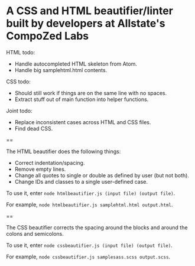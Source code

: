 # A CSS and HTML beautifier/linter built by developers at Allstate's CompoZed Labs

HTML todo:
- Handle autocompleted HTML skeleton from Atom.
- Handle big samplehtml.html contents.

CSS todo:
- Should still work if things are on the same line with no spaces.
- Extract stuff out of main function into helper functions.

Joint todo:
- Replace inconsistent cases across HTML and CSS files.
- Find dead CSS.

==

The HTML beautifier does the following things:
- Correct indentation/spacing.
- Remove empty lines.
- Change all quotes to single or double as defined by user (but not both).
- Change IDs and classes to a single user-defined case.

To use it, enter `node htmlbeautifier.js (input file) (output file)`.

For example, `node htmlbeautifier.js samplehtml.html output.html`.

==

The CSS beautifier corrects the spacing around the blocks and around the colons and semicolons.

To use it, enter `node cssbeautifier.js (input file) (output file)`.

For example, `node cssbeautifier.js samplesass.scss output.scss`.
